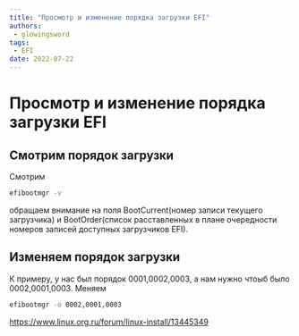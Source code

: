```yaml
---
title: "Просмотр и изменение порядка загрузки EFI"
authors: 
 - glowingsword
tags:
 - EFI
date: 2022-07-22
---
```

# Просмотр и изменение порядка загрузки EFI

## Смотрим порядок загрузки

Смотрим

```bash
efibootmgr -v
```

обращаем внимание на поля BootCurrent(номер записи текущего загрузчика) и BootOrder(список расставленных в плане очередности номеров записей доступных загрузчиков EFI).

## Изменяем порядок загрузки 

К примеру, у нас был порядок 0001,0002,0003, а нам нужно чтоыб было 0002,0001,0003.
Меняем

```bash
efibootmgr -o 0002,0001,0003
```
https://www.linux.org.ru/forum/linux-install/13445349
